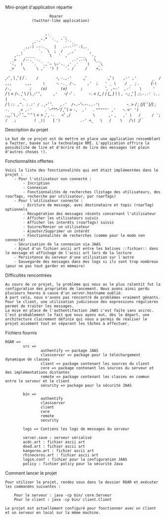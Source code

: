 
Mini-projet d'application répartie

						Roarer
				(twitter-like application)


                      ,.
                    ,_> `.   ,';
                ,-`'      `'   '`'._
             ,,-) ---._   |   .---''`-),.
           ,'      `.  \  ;  /   _,'     `,
        ,--' ____       \   '  ,'    ___  `-,
       _>   /--. `-.              .-'.--\   \__
      '-,  (    `.  `.,`~ \~'-. ,' ,'    )    _\
      _>    \     \ ,'  ') )   `. /     /    <,.
   ,-'   _,  \    ,'    ( /      `.    /        `-,
   `-.,-'     `.,'       `         `.,'  `\    ,-'
    ,'       _  /   ,,,      ,,,     \     `-. `-._
   /-,     ,'  ;   ' _ \    / _ `     ; `.     `(`-\
    /-,        ;    (o)      (o)      ;          `'`,
  ,~-'  ,-'    \     '        `      /     \      <_
  /-. ,'        \                   /       \     ,-'
    '`,     ,'   `-/             \-' `.      `-. <
     /_    /      /   (_     _)   \    \          `,
       `-._;  ,' |  .::.`-.-' :..  |       `-.    _\
         _/       \  `:: ,^. :.:' / `.        \,-'
       '`.   ,-'  /`-..-'-.-`-..-'\            `-.
         >_ /     ;  (\/( ' )\/)  ;     `-.    _<
         ,-'      `.  \`-^^^-'/  ,'        \ _<
          `-,  ,'   `. `"""""' ,'   `-.   <`'
            ')        `._.,,_.'        \ ,-'
             '._        '`'`'   \       <
                >   ,'       ,   `-.   <`'
                 `,/          \      ,-`
                  `,   ,' |   /     /
                   '; /   ;        (
                    _)|   `       (
                    `')         .-'
                      <_   \   /   
                        \   /\(
                         `;/  `


Description du projet

	Le but de ce projet est de mettre en place une application ressemblant a Twitter, basée sur la technologie RMI. L'application offrira la possibilité de lire et d'écrire et de lire des messages (et plein d'autres choses !).

Fonctionnalités offertes

	Voici la liste des fonctionnalités qui ont était implémentées dans le projet :
		- Pour l'utilisateur non connecté :
			- Incription
			- Connexion
			- Fonctionnalités de recherches (listage des utilisateurs, des roarTags, recherche par utilisateur, par roarTags)
		- Pour l'utilisateur connecté :
			- Ecriture de message, avec destinataire et topic (roarTag) optionnels
			- Récupération des messages récents concernant l'utilisateur
			- Afficher les utilisateurs suivis
			- Afficher les interêts (roarTags) suivis
			- Suivre/Renier un utilisateur
			- Ajouter/Supprimer un interêt
			- Fonctionnalités de recherches (comme pour le mode non connecté)
		- Sécurisation de la connexion via JAAS
		- Ajout d'un fichier ascii art entre les balises ::fichier:: dans le message et affichage de l'acsii art lors de la lecture
		- Persistence du serveur d'une utilisation sur l'autre
		- Sauvegarde des messages dans des logs si ils sont trop nombreux (pour ne pas tout garder en mémoire)


Difficultés rencontrées

	Au cours de ce projet, le problème qui nous as le plus ralentit fut la configuration des propriétés de lancement. Nous avons ainsi perdu plusieurs heures à cause d'un server.hostname oublié.
	A part cela, nous n'avons pas rencontré de problèmes vraiment génants.
	Pour le client, une utilisation judicieuse des expressions régulières permet de traiter les messages.
	La mise en place de l'authentifaction JAAS c'est faite sans accroc.
	C'est probablement le fait que nous ayons eut, dès le départ, une architecture clairement définie qui nous a permis de réaliser le projet aisément tout en séparant les tâches à effectuer.

Fichiers fournis

	ROAR =>	
			src =>	
					authentify => package JAAS
					classserver => package pour le téléchargement dynamique de classes
					client => package contenant les sources du client
					core => package contenant les sources du serveur et des implémentations distantes
					remote => package contenant les classes en commun entre le serveur et le client
					security => package pour la sécurité JAAS

			bin =>	
					authentify
					classserver
					client
					core
					remote
					security

			logs => Contiens les logs de messages du serveur

			server.save : serveur sérialisé
			acdc.art : fichier ascii art
			dead.art : fichier ascii art
			kangoroo.art : fichier ascii art
			rhinoceros.art : fichier ascii art
			login.conf : fichier pour la configuration JAAS
			policy : fichier policy pour la sécurité Java


Comment lancer le projet

	Pour utiliser le projet, rendez vous dans le dossier ROAR et exécuter les commandes suivantes :

		Pour le serveur : java -cp bin/ core.Serveur
		Pour le client : java -cp bin/ client.Client

	Le projet est actuellement configuré pour fonctionner avec un client et un serveur en local sur la même machine.